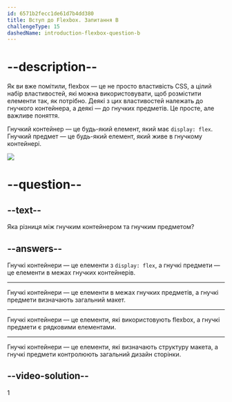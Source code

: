 ```yaml
---
id: 6571b2fecc1de61d7b4dd380
title: Вступ до Flexbox. Запитання B
challengeType: 15
dashedName: introduction-flexbox-question-b
---
```


# --description--

Як ви вже помітили, flexbox — це не просто властивість CSS, а цілий набір властивостей, які можна використовувати, щоб розмістити елементи так, як потрібно. Деякі з цих властивостей належать до гнучкого контейнера, а деякі — до гнучких предметів. Це просте, але важливе поняття.

Гнучкий контейнер — це будь-який елемент, який має `display: flex`. Гнучкий предмет — це будь-який елемент, який живе в гнучкому контейнері.

<img src="https://cdn.statically.io/gh/TheOdinProject/curriculum/8c0402439e1b0a9a156731bdab4ea64162688dab/foundations/html_css/flexbox/imgs/03.png" />

# --question--

## --text--

Яка різниця між гнучким контейнером та гнучким предметом?

## --answers--

Гнучкі контейнери — це елементи з `display: flex`, а гнучкі предмети — це елементи в межах гнучких контейнерів.

---

Гнучкі контейнери — це елементи в межах гнучких предметів, а гнучкі предмети визначають загальний макет.

---

Гнучкі контейнери — це елементи, які використовують flexbox, а гнучкі предмети є рядковими елементами.

---

Гнучкі контейнери — це елементи, які визначають структуру макета, а гнучкі предмети контролюють загальний дизайн сторінки.

## --video-solution--

1
